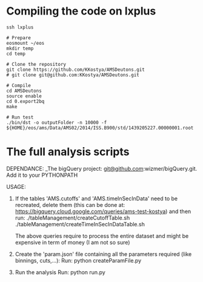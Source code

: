 # Compiling the code on lxplus

    ssh lxplus
    
    # Prepare
    eosmount ~/eos
    mkdir temp
    cd temp

    # Clone the repository
    git clone https://github.com/KKostya/AMSDeutons.git
    # git clone git@github.com:KKostya/AMSDeutons.git

    # Compile
    cd AMSDeutons
    source enable
    cd 0.export2bq
    make

    # Run test
    ./bin/dst -o outputFolder -n 10000 -f ${HOME}/eos/ams/Data/AMS02/2014/ISS.B900/std/1439205227.00000001.root

# The full analysis scripts

DEPENDANCE:
_The bigQuery project: git@github.com:wizmer/bigQuery.git. Add it to your PYTHONPATH

USAGE:
1) If the tables 'AMS.cutoffs' and 'AMS.timeInSecInData' need to be recreated, delete them (this can be done at: https://bigquery.cloud.google.com/queries/ams-test-kostya) and then run:
      ./tableManagement/createCutoffTable.sh 
      ./tableManagement/createTimeInSecInDataTable.sh

   The above queries require to process the entire dataset and might be expensive in term of money (I am not so sure)

2) Create the 'param.json' file containing all the parameters required (like binnings, cuts,...):
   Run: python createParamFile.py

3) Run the analysis
   Run: python run.py




